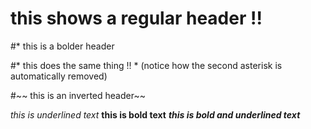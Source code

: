 # this shows a regular header !! 

#* this is a bolder header 

#* this does the same thing !! * (notice how the second asterisk is automatically removed)

#~~ this is an inverted header~~

*this is underlined text*
**this is bold text**
***this is bold and underlined text***
